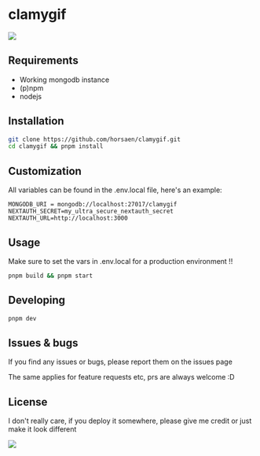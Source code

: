 # clamygif

<img src="https://cdn.discordapp.com/attachments/855436656697409586/1183020989857144973/Screenshot_2023-12-09_at_6.22.40_AM.png" />

## Requirements

- Working mongodb instance
- (p)npm
- nodejs

## Installation

```bash
git clone https://github.com/horsaen/clamygif.git
cd clamygif && pnpm install
```

## Customization

All variables can be found in the .env.local file, here's an example:

```
MONGODB_URI = mongodb://localhost:27017/clamygif
NEXTAUTH_SECRET=my_ultra_secure_nextauth_secret
NEXTAUTH_URL=http://localhost:3000
```

## Usage

Make sure to set the vars in .env.local for a production environment !!

```bash
pnpm build && pnpm start
```

## Developing

```bash
pnpm dev
```

## Issues & bugs

If you find any issues or bugs, please report them on the issues page

The same applies for feature requests etc, prs are always welcome :D

## License

I don't really care, if you deploy it somewhere, please give me credit or just make it look different

<img src="https://cdn.discordapp.com/attachments/855436656697409586/1183021189208227861/Screenshot_20231209_062339_Discord.jpg" />